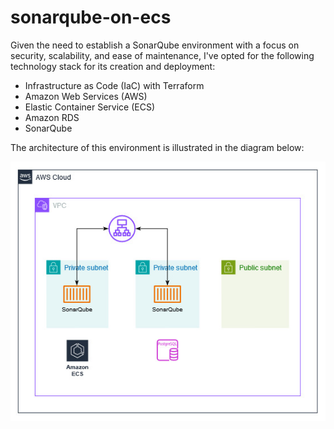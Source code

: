 # sonarqube-on-ecs

Given the need to establish a SonarQube environment with a focus on security, scalability, and ease of maintenance, I've opted for the following technology stack for its creation and deployment:

* Infrastructure as Code (IaC) with Terraform
* Amazon Web Services (AWS)
* Elastic Container Service (ECS)
* Amazon RDS
* SonarQube

The architecture of this environment is illustrated in the diagram below:

![alt text](image.png)